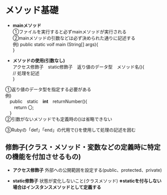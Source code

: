 # メソッド基礎

- **mainメソッド**  
  ①ファイルを実行すると必ずmainメソッドが実行される    
  ②mainメソッドの引数などは必ず決められた通りに記述する
  <br>
  例)
  public static voif main (String[] args){  
  }

- **メソッドの使用(引数なし)**  
  アクセス修飾子&emsp;static修飾子&emsp;返り値のデータ型&emsp;メソッド名(){  
  //  処理を記述  
  }

①返り値のデータ型を指定する必要がある  
例)  
&emsp;public&emsp;static&emsp;**int**&emsp;returnNumber(){  
&emsp;&emsp;return 〇;  
&emsp;}  
②引数がないメソッドでも定義時の()は省略できない  

③Rubyの「def」「end」の代用で{}を使用して処理の記述を囲む

## 修飾子(クラス・メソッド・変数などの定義時に特定の機能を付加させるもの)
- **アクセス修飾子**
  外部への公開範囲を設定する(public、protected、private)  
  
- **static修飾子**
  状態が変化しないこと(クラスメソッド)
  **※staticを付与しない場合はインスタンスメソッドとして定義する**
